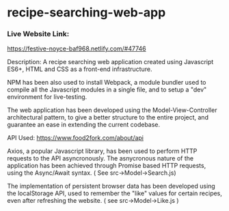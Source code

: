 # recipe-searching-web-app

### Live Website Link:
https://festive-noyce-baf968.netlify.com/#47746

Description: A recipe searching web application created using Javascript ES6+, HTML and CSS as a front-end infrastructure.

NPM has been also used to install Webpack, a module bundler used to compile all the Javascript modules in a single file, and to setup a "dev" environment for live-testing. 

The web application has been developed using the Model-View-Controller architectural pattern, to give a better structure to the entire project, and guarantee an ease in extending the current codebase.

API Used: https://www.food2fork.com/about/api

Axios, a popular Javascript library, has been used to perform HTTP requests to the API asyncronously. The asnycronous nature of the application has been achieved through Promise based HTTP requests, using the Async/Await syntax. ( See src->Model->Search.js)

The implementation of persistent browser data has been developed using the localStorage API, used to remember the "like" values for certain recipes, even after refreshing the website. ( see src->Model->Like.js )





